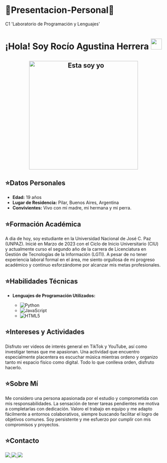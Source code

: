 # 🌟Presentacion-Personal🌟
C1 'Laboratorio de Programación y Lenguajes'

<h1 align="center">¡Hola! Soy Rocío Agustina Herrera <img src="https://media.giphy.com/media/hvRJCLFzcasrR4ia7z/giphy.gif" width="35"></h1>

<h2 align="center"> <img src="https://github.com/rocih44/rocih44/blob/main/foto-mia.jpg?raw=true" alt="Esta soy yo" width="350" />


## ⭐Datos Personales

- **Edad:** 19 años
- **Lugar de Residencia:** Pilar, Buenos Aires, Argentina
- **Convivientes:** Vivo con mi madre, mi hermana y mi perra.

## ⭐Formación Académica

A dia de hoy, soy estudiante en la Universidad Nacional de José C. Paz (UNPAZ). Inicié en Marzo de 2023 con el Ciclo de Inicio Universitario (CIU) y actualmente curso el segundo año de la carrera de Licenciatura en Gestión de Tecnologías de la Información (LGTI). A pesar de no tener experiencia laboral formal en el área, me siento orgullosa de mi progreso académico y continuo esforzándome por alcanzar mis metas profesionales.

## ⭐Habilidades Técnicas

- **Lenguajes de Programación Utilizados:**
  
  - ![Python](https://img.shields.io/badge/python%20-%2314354C.svg?&style=for-the-badge&logo=python&logoColor=white)
  - ![JavaScript](https://img.shields.io/badge/javascript-%23323330.svg?style=for-the-badge&logo=javascript&logoColor=%23F7DF1E)
  - ![HTML5](https://img.shields.io/badge/html5-%23E34F26.svg?style=for-the-badge&logo=html5&logoColor=white)

## ⭐Intereses y Actividades

Disfruto ver videos de interés general en TikTok y YouTube, así como investigar temas que me apasionan. Una actividad que encuentro especialmente placentera es escuchar música mientras ordeno y organizo tanto mi espacio físico como digital. Todo lo que conlleva orden, disfruto hacerlo.

## ⭐Sobre Mí

 Me considero una persona apasionada por el estudio y comprometida con mis responsabilidades. La sensación de tener tareas pendientes me motiva a completarlas con dedicación. Valoro el trabajo en equipo y me adapto fácilmente a entornos colaborativos, siempre buscando facilitar el logro de objetivos comunes. Soy persistente y me esfuerzo por cumplir con mis compromisos y proyectos.

## ⭐Contacto
<a href="https://myaccount.google.com/?hl=es&gar=WzEyMF0">
  <img src= "https://img.shields.io/badge/Gmail-D14836?style=for-the-badge&logo=gmail&logoColor=white">
</a>

<a href="www.linkedin.com/in/rocío-herrera-820257267">
  <img src="https://img.shields.io/badge/linkedin-%230077B5.svg?style=for-the-badge&logo=linkedin&logoColor=white">
</a>

<a href= "https://www.instagram.com/_roherrera_/?h1=es">
  <img src= "https://img.shields.io/badge/Instagram-%23E4405F.svg?style=for-the-badge&logo=Instagram&logoColor=white">
</a>



